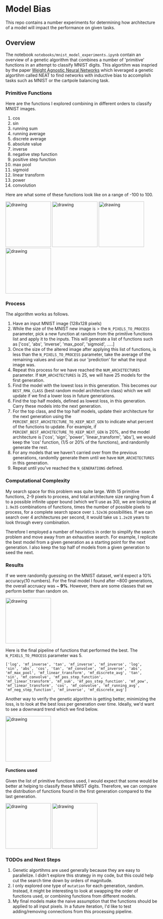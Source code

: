 #  Model Bias

This repo contains a number experiments for determining how architecture of a model will impact the performance on given tasks.

## Overview

The notebook `notebooks/mnist_model_experiments.ipynb` contain an overview of a genetic algorithm that combines a number of 'primitive' functions in an attempt to classify MNIST digits. This algortihm was inspried by the paper [Weight Agnostic Neural Networks](https://weightagnostic.github.io/) which leveraged a genetic algortihm called NEAT to find networks with inductive bias to accomplish tasks such as MNIST or the cartpole balancing task. 

### Primitive Functions

Here are the functions I explored combining in different orders to classify MNIST images. 

1. cos
2. sin
3. running sum
4. running average
5. discrete average
6. absolute value
7. inverse
8. negative step function
9.  positive step function
10. max pool
11. sigmoid
12. linear transform
13. power
14. convolution

Here are what some of these functions look like on a range of -100 to 100.

<image src="media/sum.png" alt="drawing" width = "150">
<image src="media/power.png" alt="drawing" width = "150">
<image src="media/positive_step.png" alt="drawing" width = "150">
<image src="media/log.png" alt="drawing" width = "150">


### Process

The algorithm works as follows. 
1. Have an input MNIST image (128x128 pixels)
2. While the size of the MNIST new image is > the `N_PIXELS_TO_PROCESS` parameter, pick a new function at random from the primitive functions list and apply it to the inputs. This will generate a list of functions such as ['cos', 'abs', 'inverse', 'max_pool', 'sigmoid', .....]
3. Once the size of the altered image after applying this list of functions, is less than the `N_PIXELS_TO_PROCESS` parameter, take the average of the remaining values and use that as our 'prediction' for what the input image was.
4. Repeat this process for we have reached the `NUM_ARCHITECTURES` parameter. If `NUM_ARCHITECTURES` is 25, we will have 25 models for the first generation. 
5. Find the model with the lowest loss in this generation. This becomes our `BEST_RMA_CLASS` (best random model architecture class) which we will update if we find a lower loss in future generations.
6. Find the top half models, defined as lowest loss, in this generation. Carry these models into the next generation.
7. For the top class, and the top half models, update their architecture for the next generation using the `PERCENT_BEST_ARCHITECTURE_TO_KEEP_NEXT_GEN` to indicate what percent of the functions to update. For example, if `PERCENT_BEST_ARCHITECTURE_TO_KEEP_NEXT_GEN` is 20%, and the model architecture is ['cos', 'sign', 'power', 'linear_transform', 'abs'], we would keep the 'cos' function, (1/5 or 20% of the functions), and randomlly generate the rest.
8. For any models that we haven't carried over from the previous generations, randomlly generate them until we have `NUM_ARCHITECTURES` in this generation. 
9. Repeat until you've reached the `N_GENERATIONS` defined.

### Computational Complexity

My search space for this problem was quite large. With 15 primitive functions, 2-9 pixels to process, and total architecture size ranging from 4 to a possible infinite upper bound (which we'll use as 30), we are looking at `1.9e35` combinations of functions, times the number of possible pixels to process, for a complete search space over `1.52e36` possibilities. If we can search over 4 architectures per second,  it would take us `1.2e28` years to look through every combination. 

 Therefore I employed a number of heuristics in order to simplify the search problem and move away from an exhaustive search. For example, I replicate the best model from a given generation as a starting point for the next generation. I also keep the top half of models from a given generation to seed the next. 

### Results

If we were randomlly guessing on the MNIST dataset, we'd expect a 10% accuracy(10 numbers). For the final model I found after ~800 generations, the overall accruacy was ~ **9%**.  However, there are some classes that we perform better than random on.


<image src="media/performance_per_class.png" alt="drawing" width = "150">

Here is the final pipeline of functions that performed the best.  The `N_PIXELS_TO_PROCESS` parameter was 5.

```
['log', 'mf_inverse', 'tan', 'mf_inverse', 'mf_inverse', 'log',
'sin', 'abs', 'cos', 'tan', 'mf_convolve', 'mf_inverse', 'abs',
'mf_max_pool', 'mf_linear_transform', 'mf_discrete_avg', 'tan',
'sin', 'mf_convolve', 'mf_pos_step_function',
'mf_linear_transform', 'mf_sum', 'mf_pos_step_function', 'mf_pow',
'mf_linear_transform', 'cos', 'mf_convolve', 'mf_running_avg',
'mf_neg_step_function', 'mf_inverse', 'mf_discrete_avg']
```


Another way to verify the genetic algorithm is getting better, minimizing the loss, is to look at the best loss per generation over time. Ideally, we'd want to see a downward trend which we find below. 

<image src="media/loss_per_generation.png" alt="drawing" width = "150">

#### Functions used

Given the list of primitive functions used, I would expect that some would be better at helping to classify these MNIST digits. Therefore, we can compare the distribution of functions found in the first generation compared to the last generation.

<image src="media/first_gen_functions.png" alt="drawing" width = "150">

<image src="media/last_gen_functions.png" alt="drawing" width = "150">

### TODOs and Next Steps

1. Genetic algortihms are used generally because they are easy to parallelize. I didn't explore this strategy in my code, but this could help cut the search time down by orders of magnitude.
2. I only explored one type of `mutation` for each generation, random. Instead, it might be interesting to look at swapping the order of functions used, or combining functions from different models.
3. My final models make the naive assumption that the functions should be applied to all input pixels. In a future iteration, I'd like to test adding/removing connections from this processing pipeline.